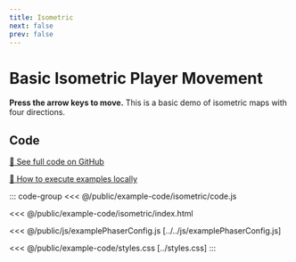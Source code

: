 ```yaml
---
title: Isometric
next: false
prev: false
---
```


<script setup>
import ExampleFrame from '../../components/ExampleFrame.vue';
</script>

# Basic Isometric Player Movement

**Press the arrow keys to move.** This is a basic demo of isometric maps with four directions.

<ExampleFrame :src="'../../example-code/isometric/index.html'" />

## Code

[:link: See full code on GitHub](https://github.com/Annoraaq/grid-engine/tree/master/docs/public/example-code/isometric)

[:open_book: How to execute examples locally](https://annoraaq.github.io/grid-engine/usage/execute-examples-locally/index.html)

::: code-group
<<< @/public/example-code/isometric/code.js

<<< @/public/example-code/isometric/index.html

<<< @/public/js/examplePhaserConfig.js [../../js/examplePhaserConfig.js]

<<< @/public/example-code/styles.css [../styles.css]
:::
